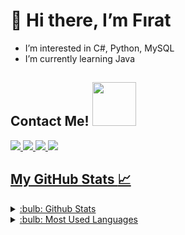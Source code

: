 # **👋 Hi there, I’m Fırat**
- I’m interested in C#, Python, MySQL
- I’m currently learning Java

## Contact Me! <img src='https://raw.githubusercontent.com/ShahriarShafin/ShahriarShafin/main/Assets/handshake.gif' width="70px">



<a href = 'https://www.linkedin.com/in/frtyldz/'><img src="https://img.icons8.com/doodle/48/000000/linkedin--v2.png"/>
<a href = 'mailto:frtyildiz@outlook.com.tr'><img src="https://img.icons8.com/doodle/48/000000/ms-outlook.png"/>
<a href = 'https://open.spotify.com/user/ksatriadecayeux'><img src="https://img.icons8.com/doodle/48/000000/spotify-for-artists.png"/>
<a href = 'https://www.hackerrank.com/frtyildiz'><img src="https://img.icons8.com/external-tal-revivo-shadow-tal-revivo/48/000000/external-hackerrank-is-a-technology-company-that-focuses-on-competitive-programming-logo-shadow-tal-revivo.png"/>
  
  
  

## My GitHub Stats :chart_with_upwards_trend:
<details>
<summary>:bulb: Github Stats</summary>
<img src="https://github-readme-stats.vercel.app/api?username=frtyildiz&theme=tokyonight">
</details>

<details>
<summary>:bulb: Most Used Languages</summary>
<img src="https://github-readme-stats.vercel.app/api/top-langs/?username=frtyildiz&layout=compact&theme=tokyonight"/>
</details>



